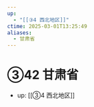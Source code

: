 ```yaml
---
up:
  - "[[③4 西北地区]]"
ctime: 2025-03-01T13:25:49
aliases:
  - 甘肃省
---
```


# ③42 甘肃省

- up: [[③4 西北地区]]
